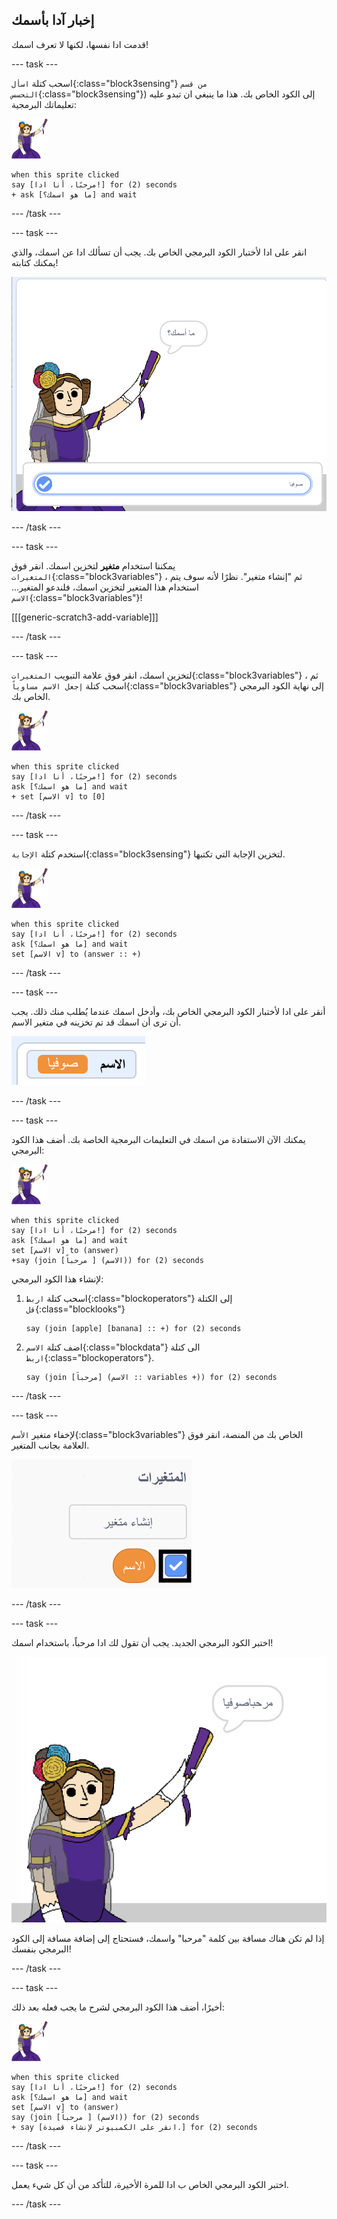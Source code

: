 ## إخبار آدا بأسمك

قدمت ادا نفسها، لكنها لا تعرف اسمك!

--- task ---

اسحب كتلة `اسأل`{:class="block3sensing"} `من قسم التحسس`{:class="block3sensing"}) إلى الكود الخاص بك. هذا ما ينبغي ان تبدو عليه تعليماتك البرمجية:

![كائن ادا](images/ada-sprite.png)

```blocks3
when this sprite clicked
say [مرحبًا، أنا ادا!] for (2) seconds
+ ask [ما هو اسمك؟] and wait
```

--- /task ---

--- task ---

انقر على ادا لأختبار الكود البرمجي الخاص بك. يجب أن تسألك ادا عن اسمك، والذي يمكنك كتابته!

![كائن ادا يسأل ما هو اسمك](images/poetry-input.png)

--- /task ---

--- task ---

يمكننا استخدام **متغير** لتخزين اسمك. انقر فوق `المتغيرات`{:class="block3variables"} ، ثم "إنشاء متغير". نظرًا لأنه سوف يتم استخدام هذا المتغير لتخزين اسمك، فلندعو المتغير... `الاسم`{:class="block3variables"}!

[[[generic-scratch3-add-variable]]]

--- /task ---

--- task ---

لتخزين اسمك، انقر فوق علامة التبويب `المتغيرات`{:class="block3variables"} ، ثم اسحب كتلة `إجعل الاسم مساوياً`{:class="block3variables"} إلى نهاية الكود البرمجي الخاص بك.

![كائن ادا](images/ada-sprite.png)

```blocks3
when this sprite clicked
say [مرحبًا، أنا ادا!] for (2) seconds
ask [ما هو اسمك؟] and wait
+ set [الاسم v] to [0]
```

--- /task ---

--- task ---

استخدم كتلة `الإجابة`{:class="block3sensing"} لتخزين الإجابة التي تكتبها.

![كائن ادا](images/ada-sprite.png)

```blocks3
when this sprite clicked
say [مرحبًا، أنا ادا!] for (2) seconds
ask [ما هو اسمك؟] and wait
set [الاسم v] to (answer :: +)
```

--- /task ---

--- task ---

أنقر على ادا لأختبار الكود البرمجي الخاص بك، وأدخل اسمك عندما يُطلب منك ذلك. يجب أن ترى أن اسمك قد تم تخزينه في متغير الاسم.

![لقطة الشاشة](images/poetry-name-test.png)

--- /task ---

--- task ---

يمكنك الآن الاستفادة من اسمك في التعليمات البرمجية الخاصة بك. أضف هذا الكود البرمجي:

![كائن ادا](images/ada-sprite.png)

```blocks3
when this sprite clicked
say [مرحبًا، أنا ادا!] for (2) seconds
ask [ما هو اسمك؟] and wait
set [الاسم v] to (answer)
+say (join [مرحباً ] (الاسم)) for (2) seconds 
```

لإنشاء هذا الكود البرمجي:

1. اسحب كتلة `اربط`{:class="blockoperators"} إلى الكتلة `قل`{:class="blocklooks"}
    
    ```blocks3
    say (join [apple] [banana] :: +) for (2) seconds
    ```

2. اضف كتلة `الاسم`{:class="blockdata"} الى كتلة `اربط`{:class="blockoperators"}.
    
    ```blocks3
    say (join [مرحباً] (الاسم :: variables +)) for (2) seconds
    ```

--- /task ---

--- task ---

لإخفاء متغير `الأسم`{:class="block3variables"} الخاص بك من المنصة، انقر فوق العلامة بجانب المتغير.

![متغير الاسم](images/poetry-tick-annotated.png)

--- /task ---

--- task ---

اختبر الكود البرمجي الجديد. يجب أن تقول لك ادا مرحباً، باستخدام اسمك!

![لقطة الشاشة](images/poetry-name-test2.png)

إذا لم تكن هناك مسافة بين كلمة "مرحبا" واسمك، فستحتاج إلى إضافة مسافة إلى الكود البرمجي بنفسك!

--- /task ---

--- task ---

أخيرًا، أضف هذا الكود البرمجي لشرح ما يجب فعله بعد ذلك:

![كائن ادا](images/ada-sprite.png)

```blocks3
when this sprite clicked
say [مرحبًا، أنا ادا!] for (2) seconds
ask [ما هو اسمك؟] and wait
set [الاسم v] to (answer)
say (join [مرحباً ] (الاسم)) for (2) seconds 
+ say [انقر على الكمبيوتر لإنشاء قصيدة.] for (2) seconds 
```

--- /task ---

--- task ---

اختبر الكود البرمجي الخاص ب ادا للمرة الأخيرة، للتأكد من أن كل شيء يعمل.

--- /task ---